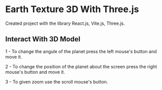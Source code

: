 # Earth Texture 3D With Three.js
Created project with the library React.js, Vite.js, Three.js.

## Interact With 3D Model
<p>1 - To change the angule of the planet press the left mouse's button and move it.</p>
<p>2 - To change the position of the planet about the screen press the right mouse's button and move it.</p>
<p>3 - To given zoom use the scroll mouse's button.</p>
